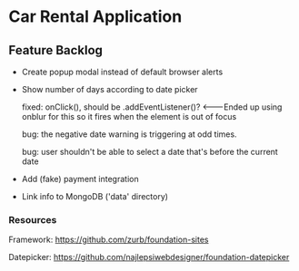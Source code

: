 # Car Rental Application

## Feature Backlog

- Create popup modal instead of default browser alerts

- Show number of days according to date picker
    
    fixed: onClick(), should be .addEventListener()? <---Ended up using onblur for this so it fires when the element is out of focus
    
    bug: the negative date warning is triggering at odd times.
    
    bug: user shouldn't be able to select a date that's before the current date

- Add (fake) payment integration

- Link info to MongoDB ('data' directory)



### Resources

Framework: https://github.com/zurb/foundation-sites

Datepicker: https://github.com/najlepsiwebdesigner/foundation-datepicker




